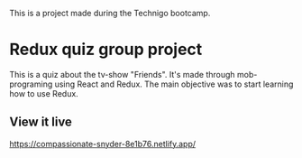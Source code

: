 This is a project made during the Technigo bootcamp. 

# Redux quiz group project
This is a quiz about the tv-show "Friends". It's made through mob-programing using React and Redux. The main objective  was to start learning how to use Redux. 

## View it live
https://compassionate-snyder-8e1b76.netlify.app/
